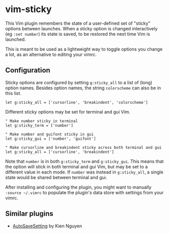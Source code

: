 # vim-sticky

This Vim plugin remembers the state of a user-defined set of "sticky" options between launches. When a sticky option is changed interactively (eg `:set number`) its state is saved, to be restored the next time Vim is launched.

This is meant to be used as a lightweight way to toggle options you change a lot, as an alternative to editing your vimrc.

## Configuration

Sticky options are configured by setting `g:sticky_all` to a list of (long) option names. Besides option names, the string `colorscheme` can also be in this list.

```vim
let g:sticky_all = ['cursorline', 'breakindent', 'colorscheme']
```

Different sticky options may be set for terminal and gui Vim.

```vim
" Make number sticky in terminal
let g:sticky_term = ['number']

" Make number and guifont sticky in gui
let g:sticky_gui = ['number', 'guifont']

" Make cursorline and breakindent sticky across both terminal and gui
let g:sticky_all = ['cursorline', 'breakindent']
```

Note that `number` is in both `g:sticky_term` and `g:sticky_gui`. This means that the option will stick in both terminal and gui Vim, but may be set to a different value in each mode. If `number` was instead in `g:sticky_all`, a single state would be shared between terminal and gui.

After installing and configuring the plugin, you might want to manually `:source ~/.vimrc` to populate the plugin's data store with settings from your vimrc.

## Similar plugins

- [AutoSaveSetting](https://www.vim.org/scripts/script.php?script_id=3626) by Kien Nguyen
